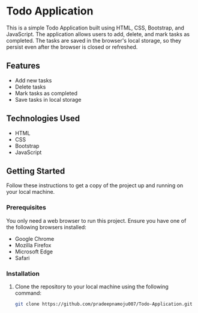 # Todo Application

This is a simple Todo Application built using HTML, CSS, Bootstrap, and JavaScript. The application allows users to add, delete, and mark tasks as completed. The tasks are saved in the browser's local storage, so they persist even after the browser is closed or refreshed.

## Features

- Add new tasks
- Delete tasks
- Mark tasks as completed
- Save tasks in local storage

## Technologies Used

- HTML
- CSS
- Bootstrap
- JavaScript

## Getting Started

Follow these instructions to get a copy of the project up and running on your local machine.

### Prerequisites

You only need a web browser to run this project. Ensure you have one of the following browsers installed:

- Google Chrome
- Mozilla Firefox
- Microsoft Edge
- Safari

### Installation

1. Clone the repository to your local machine using the following command:
   ```sh
   git clone https://github.com/pradeepnamoju007/Todo-Application.git
